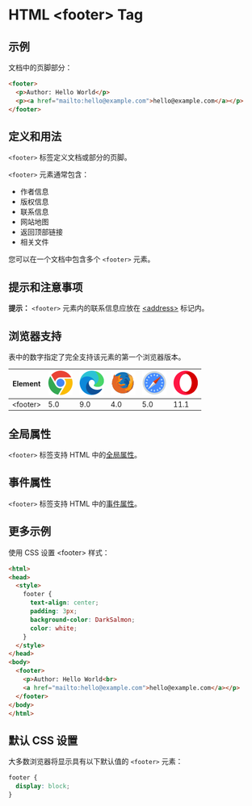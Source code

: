 HTML \<footer> Tag
===

## 示例

文档中的页脚部分：

```html idoc:preview
<footer>
  <p>Author: Hello World</p>
  <p><a href="mailto:hello@example.com">hello@example.com</a></p>
</footer>
```

## 定义和用法

`<footer>` 标签定义文档或部分的页脚。

`<footer>` 元素通常包含：

* 作者信息
* 版权信息
* 联系信息
* 网站地图
* 返回顶部链接
* 相关文件

您可以在一个文档中包含多个 `<footer>` 元素。

## 提示和注意事项

**提示：** `<footer>` 元素内的联系信息应放在 [\<address>](./address.md) 标记内。

## 浏览器支持

表中的数字指定了完全支持该元素的第一个浏览器版本。

| Element | ![chrome][1] | ![edge][2] | ![firefox][3] | ![safari][4] | ![opera][5] |
| ----- | --- | --- | --- | --- | --- |
| \<footer> | 5.0 | 9.0 | 4.0 | 5.0 | 11.1 |

## 全局属性

`<footer>` 标签支持 HTML 中的[全局属性](../reference/standardattributes.md)。

## 事件属性

`<footer>` 标签支持 HTML 中的[事件属性](../reference/eventattributes.md)。

## 更多示例

使用 CSS 设置 \<footer> 样式：

```html idoc:preview:iframe
<html>
<head>
  <style>
    footer {
      text-align: center;
      padding: 3px;
      background-color: DarkSalmon;
      color: white;
    }
  </style>
</head>
<body>
  <footer>
    <p>Author: Hello World<br>
    <a href="mailto:hello@example.com">hello@example.com</a></p>
  </footer>
</body>
</html>
```

## 默认 CSS 设置

大多数浏览器将显示具有以下默认值的 `<footer>` 元素：

```css
footer {
  display: block;
}
```

[1]: ../assets/chrome.svg
[2]: ../assets/edge.svg
[3]: ../assets/firefox.svg
[4]: ../assets/safari.svg
[5]: ../assets/opera.svg